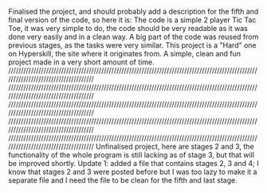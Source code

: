 Finalised the project, and should probably add a description for the fifth and final version of the code, so here it is:
The code is a simple 2 player Tic Tac Toe, it was very simple to do, the code should be very readable as it was done very
easily and in a clean way. A big part of the code was reused from previous stages, as the tasks were very similar. 
This project is a "Hard" one on Hyperskill, the site where it originates from.
A simple, clean and fun project made in a very short amount of time.
/////////////////////////////////////////////////////////////////////////////////////////////////////////////////////////////////////
/////////////////////////////////////////////////////////////////////////////////////////////////////////////////////////////////////
/////////////////////////////////////////////////////////////////////////////////////////////////////////////////////////////////////
/////////////////////////////////////////////////////////////////////////////////////////////////////////////////////////////////////
/////////////////////////////////////////////////////////////////////////////////////////////////////////////////////////////////////
Unfinalised project, here are stages 2 and 3, the functionality of the whole program is still lacking as of stage 3, but that will be improved shortly.
Update 1: added a file that contains stages 2, 3 and 4;
I know that stages 2 and 3 were posted before but I was too lazy to make it a separate file and I need the file to be clean for the fifth and last stage.
